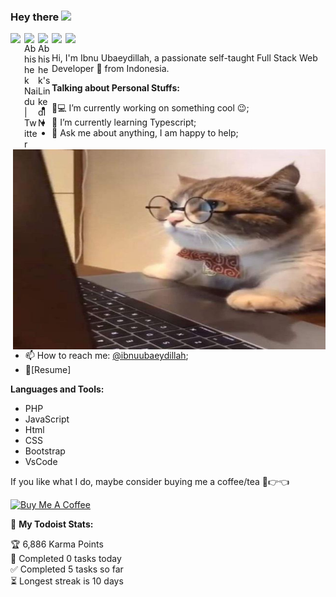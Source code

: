 ### Hey there <img src="https://media.giphy.com/media/hvRJCLFzcasrR4ia7z/giphy.gif" width="25px">
<a href="#">
  <img align="left" Discord" width="22px" src="https://raw.githubusercontent.com/peterthehan/peterthehan/master/assets/discord.svg" />
</a>
<a href="https://twitter.com/ibnuubaeydillah">
  <img align="left" alt="Abhishek Naidu | Twitter" width="22px" src="https://raw.githubusercontent.com/peterthehan/peterthehan/master/assets/twitter.svg" />
</a>
<a href="#">
  <img align="left" alt="Abhishek's LinkedIN" width="22px" src="https://raw.githubusercontent.com/peterthehan/peterthehan/master/assets/linkedin.svg" />
</a>
<a href="#">
  <img align="left" Spotify" width="22px" src="https://raw.githubusercontent.com/peterthehan/peterthehan/master/assets/spotify.svg" />
</a>
<a href="https://www.reddit.com/user/geekyabhi/">
  <img align="left" Reddit" width="22px" src="https://raw.githubusercontent.com/peterthehan/peterthehan/master/assets/reddit.svg" />
</a>

<br />

Hi, I'm Ibnu Ubaeydillah, a passionate self-taught Full Stack Web Developer 🚀 from Indonesia.

  <img align="right" alt="GIF" src="https://github.com/ibnuubaeydillah13/ibnuubaeydillah13/blob/main/pp.jpg?raw=true" width="500" height="320" />
  
**Talking about Personal Stuffs:**

- 👨💻 I’m currently working on something cool :wink:;
- 🌱 I’m currently learning Typescript; 
- 💬 Ask me about anything, I am happy to help;
- 📫 How to reach me: [@ibnuubaeydillah](https://twitter.com/IbnuUbaeydillah);
- 📝[Resume]

**Languages and Tools:**  
- PHP
- JavaScript
- Html
- CSS
- Bootstrap
- VsCode

<!--END_SECTION:waka-->

If you like what I do, maybe consider buying me a coffee/tea 🥺👉👈

<a href="#" target="_blank"><img src="https://cdn.buymeacoffee.com/buttons/v2/default-red.png" alt="Buy Me A Coffee" width="150" ></a>

🚧 **My Todoist Stats:**
<!-- TODO-IST:START -->
🏆  6,886 Karma Points           
🌸  Completed 0 tasks today           
✅  Completed 5 tasks so far           
⏳  Longest streak is 10 days
<!-- TODO-IST:END -->







